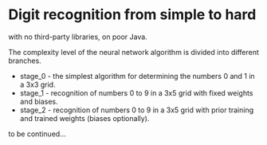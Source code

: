 # Digit recognition from simple to hard
with no third-party libraries, on poor Java.

The complexity level of the neural network algorithm is divided into different branches.
* stage_0 - the simplest algorithm for determining the numbers 0 and 1 in a 3x3 grid.
* stage_1 -  recognition of numbers 0 to 9 in a 3x5 grid with fixed weights and biases.
* stage_2 -  recognition of numbers 0 to 9 in a 3x5 grid with prior training and trained weights (biases optionally).

to be continued...
